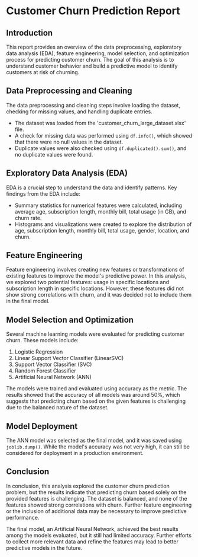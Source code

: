 # Customer Churn Prediction Report

## Introduction

This report provides an overview of the data preprocessing, exploratory data analysis (EDA), feature engineering, model selection, and optimization process for predicting customer churn. The goal of this analysis is to understand customer behavior and build a predictive model to identify customers at risk of churning.

## Data Preprocessing and Cleaning

The data preprocessing and cleaning steps involve loading the dataset, checking for missing values, and handling duplicate entries.

- The dataset was loaded from the 'customer_churn_large_dataset.xlsx' file.
- A check for missing data was performed using `df.info()`, which showed that there were no null values in the dataset.
- Duplicate values were also checked using `df.duplicated().sum()`, and no duplicate values were found.

## Exploratory Data Analysis (EDA)

EDA is a crucial step to understand the data and identify patterns. Key findings from the EDA include:

- Summary statistics for numerical features were calculated, including average age, subscription length, monthly bill, total usage (in GB), and churn rate.
- Histograms and visualizations were created to explore the distribution of age, subscription length, monthly bill, total usage, gender, location, and churn.

## Feature Engineering

Feature engineering involves creating new features or transformations of existing features to improve the model's predictive power. In this analysis, we explored two potential features: usage in specific locations and subscription length in specific locations. However, these features did not show strong correlations with churn, and it was decided not to include them in the final model.

## Model Selection and Optimization

Several machine learning models were evaluated for predicting customer churn. These models include:

1. Logistic Regression
2. Linear Support Vector Classifier (LinearSVC)
3. Support Vector Classifier (SVC)
4. Random Forest Classifier
5. Artificial Neural Network (ANN)

The models were trained and evaluated using accuracy as the metric. The results showed that the accuracy of all models was around 50%, which suggests that predicting churn based on the given features is challenging due to the balanced nature of the dataset.

## Model Deployment

The ANN model was selected as the final model, and it was saved using `joblib.dump()`. While the model's accuracy was not very high, it can still be considered for deployment in a production environment.

## Conclusion

In conclusion, this analysis explored the customer churn prediction problem, but the results indicate that predicting churn based solely on the provided features is challenging. The dataset is balanced, and none of the features showed strong correlations with churn. Further feature engineering or the inclusion of additional data may be necessary to improve predictive performance.

The final model, an Artificial Neural Network, achieved the best results among the models evaluated, but it still had limited accuracy. Further efforts to collect more relevant data and refine the features may lead to better predictive models in the future.
